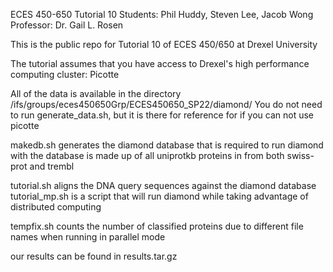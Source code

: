 ECES 450-650 Tutorial 10
Students: Phil Huddy, Steven Lee, Jacob Wong
Professor: Dr. Gail L. Rosen

This is the public repo for Tutorial 10 of ECES 450/650 at Drexel University

The tutorial assumes that you have access to Drexel's high performance computing cluster: Picotte

All of the data is available in the directory /ifs/groups/eces450650Grp/ECES450650_SP22/diamond/
You do not need to run generate_data.sh, but it is there for reference for if you can not use picotte

makedb.sh generates the diamond database that is required to run diamond with
the database is made up of all uniprotkb proteins in from both swiss-prot and trembl

tutorial.sh aligns the DNA query sequences against the diamond database
tutorial_mp.sh is a script that will run diamond while taking advantage of distributed computing

tempfix.sh counts the number of classified proteins due to different file names when running in parallel mode

our results can be found in results.tar.gz

